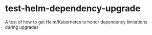 # test-helm-dependency-upgrade

A test of how to get Helm/Kubernetes to honor dependency limitations during upgrades
